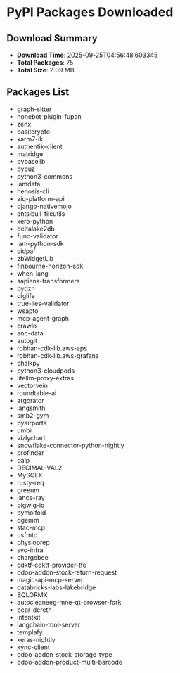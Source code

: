 # PyPI Packages Downloaded

## Download Summary
- **Download Time**: 2025-09-25T04:56:48.603345
- **Total Packages**: 75
- **Total Size**: 2.09 MB

## Packages List
- graph-sitter
- nonebot-plugin-fupan
- zenx
- basitcrypto
- xarm7-ik
- authentik-client
- matridge
- pybaselib
- pypuz
- python3-commons
- iamdata
- henosis-cli
- aiq-platform-api
- django-nativemojo
- antsibull-fileutils
- xero-python
- deltalake2db
- func-validator
- iam-python-sdk
- cidpaf
- zbWidgetLib
- finbourne-horizon-sdk
- when-lang
- sapiens-transformers
- pydzn
- diglife
- true-lies-validator
- wsapto
- mcp-agent-graph
- crawlo
- anc-data
- autogit
- robhan-cdk-lib.aws-aps
- robhan-cdk-lib.aws-grafana
- chalkpy
- python3-cloudpods
- litellm-proxy-extras
- vectorvein
- roundtable-ai
- argorator
- langsmith
- smb2-gym
- pyairports
- umbi
- vizlychart
- snowflake-connector-python-nightly
- profinder
- qaip
- DECIMAL-VAL2
- MySQLX
- rusty-req
- greeum
- lance-ray
- bigwig-io
- pymolfold
- qgemm
- stac-mcp
- usfmtc
- physioprep
- svc-infra
- chargebee
- cdktf-cdktf-provider-tfe
- odoo-addon-stock-return-request
- magic-api-mcp-server
- databricks-labs-lakebridge
- SQLORMX
- autocleaneeg-mne-qt-browser-fork
- bear-dereth
- intentkit
- langchain-tool-server
- templafy
- keras-nightly
- xync-client
- odoo-addon-stock-storage-type
- odoo-addon-product-multi-barcode

